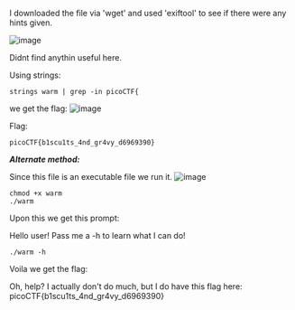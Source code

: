 I downloaded the file via 'wget' and used 'exiftool' to see if there were any hints given.

![image](https://github.com/user-attachments/assets/a1c743c5-05b0-4f4c-bd27-e1fa117f9273)

Didnt find anythin useful here.

Using strings:

```
strings warm | grep -in picoCTF{
```

we get the flag:
![image](https://github.com/user-attachments/assets/6a292262-a2c6-445b-97c7-a191836c7d44)


Flag:
```
picoCTF{b1scu1ts_4nd_gr4vy_d6969390}
```


*****Alternate method:*****

Since this file is an executable file we run it.
![image](https://github.com/user-attachments/assets/449fcf09-66c1-4770-8709-7a8eb5e0fe12)

```
chmod +x warm
./warm
```

Upon this we get this prompt:

Hello user! Pass me a -h to learn what I can do!

```
./warm -h
```

Voila we get the flag:

Oh, help? I actually don't do much, but I do have this flag here: picoCTF{b1scu1ts_4nd_gr4vy_d6969390}
